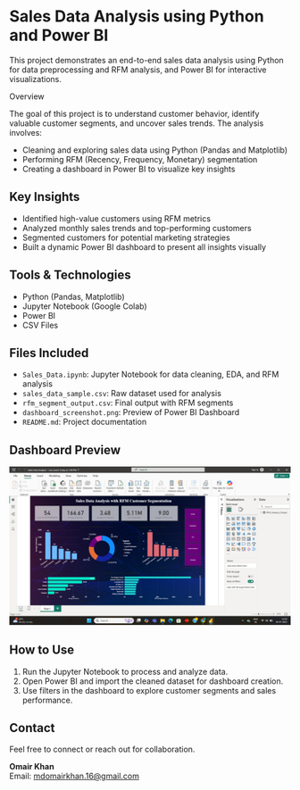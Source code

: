 # Sales Data Analysis using Python and Power BI

This project demonstrates an end-to-end sales data analysis using Python for data preprocessing and RFM analysis, and Power BI for interactive visualizations.

 Overview

The goal of this project is to understand customer behavior, identify valuable customer segments, and uncover sales trends. The analysis involves:
- Cleaning and exploring sales data using Python (Pandas and Matplotlib)
- Performing RFM (Recency, Frequency, Monetary) segmentation
- Creating a dashboard in Power BI to visualize key insights

## Key Insights

- Identified high-value customers using RFM metrics
- Analyzed monthly sales trends and top-performing customers
- Segmented customers for potential marketing strategies
- Built a dynamic Power BI dashboard to present all insights visually

## Tools & Technologies

- Python (Pandas, Matplotlib)
- Jupyter Notebook (Google Colab)
- Power BI
- CSV Files

## Files Included

- `Sales_Data.ipynb`: Jupyter Notebook for data cleaning, EDA, and RFM analysis
- `sales_data_sample.csv`: Raw dataset used for analysis
- `rfm_segment_output.csv`: Final output with RFM segments
- `dashboard_screenshot.png`: Preview of Power BI Dashboard
- `README.md`: Project documentation

## Dashboard Preview

![Sales Dashboard](Sales%20Dashboard.png)


## How to Use

1. Run the Jupyter Notebook to process and analyze data.
2. Open Power BI and import the cleaned dataset for dashboard creation.
3. Use filters in the dashboard to explore customer segments and sales performance.

## Contact

Feel free to connect or reach out for collaboration.

**Omair Khan**  
Email: mdomairkhan.16@gmail.com  


